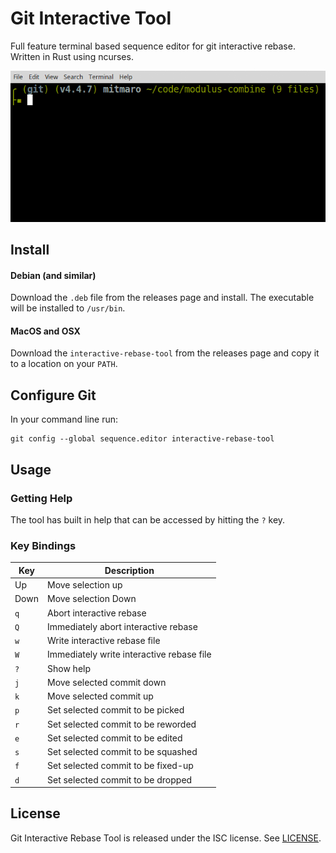 # Git Interactive Tool

Full feature terminal based sequence editor for git interactive rebase. Written in Rust using ncurses.

![Image](git-interactive-tool.gif?raw=true)

## Install

#### Debian (and similar)

Download the `.deb` file from the releases page and install. The executable will be installed to `/usr/bin`.

#### MacOS and OSX

Download the `interactive-rebase-tool` from the releases page and copy it to a location on your `PATH`.

## Configure Git

In your command line run:

    git config --global sequence.editor interactive-rebase-tool

## Usage

### Getting Help

The tool has built in help that can be accessed by hitting the `?` key.


### Key Bindings

| Key   | Description |
| ----- | ----------- |
|  Up   | Move selection up |
|  Down | Move selection Down |
|  `q`    | Abort interactive rebase |
|  `Q`    | Immediately abort interactive rebase |
|  `w`    | Write interactive rebase file |
|  `W`    | Immediately write interactive rebase file |
|  `?`    | Show help |
|  `j`    | Move selected commit down |
|  `k`    | Move selected commit up |
|  `p`    | Set selected commit to be picked |
|  `r`    | Set selected commit to be reworded |
|  `e`    | Set selected commit to be edited |
|  `s`    | Set selected commit to be squashed |
|  `f`    | Set selected commit to be fixed-up |
|  `d`    | Set selected commit to be dropped |

## License

Git Interactive Rebase Tool is released under the ISC license. See [LICENSE](LICENSE).
